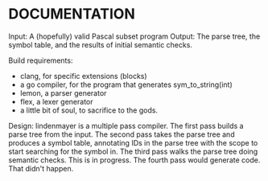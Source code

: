 DOCUMENTATION
=============

Input: A (hopefully) valid Pascal subset program
Output: The parse tree, the symbol table, and the results of initial semantic checks.

Build requirements:
- clang, for specific extensions (blocks)
- a go compiler, for the program that generates sym_to_string(int)
- lemon, a parser generator
- flex, a lexer generator
- a little bit of soul, to sacrifice to the gods.

Design:
lindenmayer is a multiple pass compiler.
The first pass builds a parse tree from the input.
The second pass takes the parse tree and produces a symbol table, annotating IDs in the parse tree
with the scope to start searching for the symbol in.
The third pass walks the parse tree doing semantic checks. This is in progress.
The fourth pass would generate code. That didn't happen.
